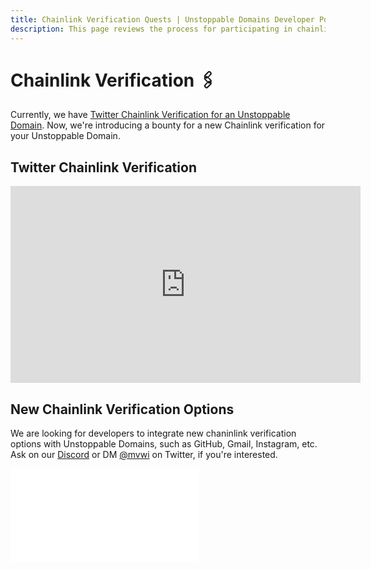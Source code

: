 ```yaml
---
title: Chainlink Verification Quests | Unstoppable Domains Developer Portal
description: This page reviews the process for participating in chainlink verification quests with Unstoppable Domains for a bounty.
---
```


# Chainlink Verification 🖇️

Currently, we have [Twitter Chainlink Verification for an Unstoppable Domain](https://unstoppabledomains.com/blog/verifying-twitter-on-your-domain-with-chainlink). Now, we're introducing a bounty for a new Chainlink verification for your Unstoppable Domain. 

## Twitter Chainlink Verification

<div class="video-container">
<iframe width="560" height="315" src="https://www.youtube.com/embed/kfDEUJOMqqE" title="YouTube video player" frameborder="0" allow="accelerometer; autoplay; clipboard-write; encrypted-media; gyroscope; picture-in-picture" allowfullscreen></iframe>
</div>

## New Chainlink Verification Options

We are looking for developers to integrate new chaninlink verification options with Unstoppable Domains, such as GitHub, Gmail, Instagram, etc. Ask on our [Discord](https://discord.com/invite/b6ZVxSZ9Hn) or DM [@mvwi](https://twitter.com/mvwi) on Twitter, if you're interested.

<embed src="/snippets/_discord.md" />